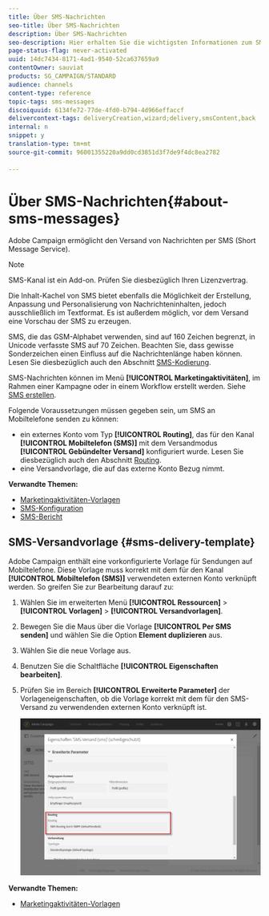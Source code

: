 ```yaml
---
title: Über SMS-Nachrichten
seo-title: Über SMS-Nachrichten
description: Über SMS-Nachrichten
seo-description: Hier erhalten Sie die wichtigsten Informationen zum SMS-Kanal in Adobe Campaign.
page-status-flag: never-activated
uuid: 14dc7434-8171-4ad1-9540-52ca637659a9
contentOwner: sauviat
products: SG_CAMPAIGN/STANDARD
audience: channels
content-type: reference
topic-tags: sms-messages
discoiquuid: 6134fe72-77de-4fd0-b794-4d966effaccf
delivercontext-tags: deliveryCreation,wizard;delivery,smsContent,back
internal: n
snippet: y
translation-type: tm+mt
source-git-commit: 96001355220a9dd0cd3851d3f7de9f4dc8ea2782

---
```



# Über SMS-Nachrichten{#about-sms-messages}

Adobe Campaign ermöglicht den Versand von Nachrichten per SMS (Short Message Service).

>[!NOTE]
>
>SMS-Kanal ist ein Add-on. Prüfen Sie diesbezüglich Ihren Lizenzvertrag.

Die Inhalt-Kachel von SMS bietet ebenfalls die Möglichkeit der Erstellung, Anpassung und Personalisierung von Nachrichteninhalten, jedoch ausschließlich im Textformat. Es ist außerdem möglich, vor dem Versand eine Vorschau der SMS zu erzeugen.

SMS, die das GSM-Alphabet verwenden, sind auf 160 Zeichen begrenzt, in Unicode verfasste SMS auf 70 Zeichen. Beachten Sie, dass gewisse Sonderzeichen einen Einfluss auf die Nachrichtenlänge haben können. Lesen Sie diesbezüglich auch den Abschnitt [SMS-Kodierung](../../administration/using/configuring-sms-channel.md#sms-encoding--length-and-transliteration).

SMS-Nachrichten können im Menü **[!UICONTROL Marketingaktivitäten]**, im Rahmen einer Kampagne oder in einem Workflow erstellt werden. Siehe [SMS erstellen](../../channels/using/creating-an-sms-message.md).

Folgende Voraussetzungen müssen gegeben sein, um SMS an Mobiltelefone senden zu können:

* ein externes Konto vom Typ **[!UICONTROL Routing]**, das für den Kanal **[!UICONTROL Mobiltelefon (SMS)]** mit dem Versandmodus **[!UICONTROL Gebündelter Versand]** konfiguriert wurde. Lesen Sie diesbezüglich auch den Abschnitt [Routing](../../administration/using/configuring-sms-channel.md#defining-an-sms-routing).
* eine Versandvorlage, die auf das externe Konto Bezug nimmt.

**Verwandte Themen:**

* [Marketingaktivitäten-Vorlagen](../../start/using/about-templates.md)
* [SMS-Konfiguration](../../administration/using/configuring-sms-channel.md#defining-an-sms-routing)
* [SMS-Bericht](../../reporting/using/sms-report.md)

## SMS-Versandvorlage {#sms-delivery-template}

Adobe Campaign enthält eine vorkonfigurierte Vorlage für Sendungen auf Mobiltelefone. Diese Vorlage muss korrekt mit dem für den Kanal **[!UICONTROL Mobiltelefon (SMS)]** verwendeten externen Konto verknüpft werden. So greifen Sie zur Bearbeitung darauf zu:

1. Wählen Sie im erweiterten Menü **[!UICONTROL Ressourcen]** &gt; **[!UICONTROL Vorlagen]** &gt; **[!UICONTROL Versandvorlagen]**.
1. Bewegen Sie die Maus über die Vorlage **[!UICONTROL Per SMS senden]** und wählen Sie die Option **Element duplizieren** aus.
1. Wählen Sie die neue Vorlage aus.
1. Benutzen Sie die Schaltfläche **[!UICONTROL Eigenschaften bearbeiten]**.
1. Prüfen Sie im Bereich **[!UICONTROL Erweiterte Parameter]** der Vorlageneigenschaften, ob die Vorlage korrekt mit dem für den SMS-Versand zu verwendenden externen Konto verknüpft ist.

   ![](assets/sms_template.png)

**Verwandte Themen:**

* [Marketingaktivitäten-Vorlagen](../../start/using/about-templates.md)

